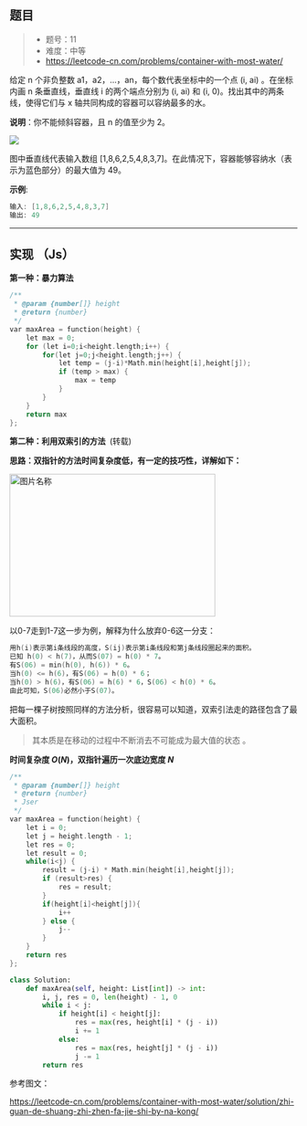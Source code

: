 ## 题目

> - 题号：11
> - 难度：中等
> - https://leetcode-cn.com/problems/container-with-most-water/

给定 n 个非负整数 a1，a2，...，an，每个数代表坐标中的一个点 (i, ai) 。在坐标内画 n 条垂直线，垂直线 i 的两个端点分别为 (i, ai) 和 (i, 0)。找出其中的两条线，使得它们与 x 轴共同构成的容器可以容纳最多的水。

<b>说明</b>：你不能倾斜容器，且 n 的值至少为 2。

![](https://imgconvert.csdnimg.cn/aHR0cHM6Ly9hbGl5dW4tbGMtdXBsb2FkLm9zcy1jbi1oYW5nemhvdS5hbGl5dW5jcy5jb20vYWxpeXVuLWxjLXVwbG9hZC91cGxvYWRzLzIwMTgvMDcvMjUvcXVlc3Rpb25fMTEuanBn?x-oss-process=image/format,png)

图中垂直线代表输入数组 [1,8,6,2,5,4,8,3,7]。在此情况下，容器能够容纳水（表示为蓝色部分）的最大值为 49。

<b>示例</b>:

```c
输入: [1,8,6,2,5,4,8,3,7]
输出: 49
```

---
## 实现 （Js）

<b>第一种：暴力算法</b>

```c
/**
 * @param {number[]} height
 * @return {number}
 */
var maxArea = function(height) {
    let max = 0;
    for (let i=0;i<height.length;i++) {
        for(let j=0;j<height.length;j++) {
            let temp = (j-i)*Math.min(height[i],height[j]);
            if (temp > max) {
                max = temp
            }
        }
    }
    return max
};
```

<b>第二种：利用双索引的方法 </b> (转载)

<b>思路：双指针的方法时间复杂度低，有一定的技巧性，详解如下：</b>

<img src="https://imgconvert.csdnimg.cn/aHR0cHM6Ly9waWMubGVldGNvZGUtY24uY29tLzg4NGQ1YmNlOTU1ZThiYzA1MGY2NTUxNTQwNGEwNDI2NGYyYzFmZjgyNzYyMWFiZDcyYjgxNzA5ZmUzNzMyM2YtJUU5JTgxJThEJUU1JThFJTg2JUU3JTlBJTg0JUU2JTgzJTg1JUU1JTg2JUI1LmpwZw?x-oss-process=image/format,png" width = "360" height = "250" alt="图片名称" align=center />

以0-7走到1-7这一步为例，解释为什么放弃0-6这一分支：

```c
用h(i)表示第i条线段的高度，S(ij)表示第i条线段和第j条线段圈起来的面积。
已知 h(0) < h(7)，从而S(07) = h(0) * 7。
有S(06) = min(h(0), h(6)) * 6。
当h(0) <= h(6)，有S(06) = h(0) * 6；
当h(0) > h(6)，有S(06) = h(6) * 6，S(06) < h(0) * 6。
由此可知，S(06)必然小于S(07)。
```
把每一棵子树按照同样的方法分析，很容易可以知道，双索引法走的路径包含了最大面积。

> 其本质是在移动的过程中不断消去不可能成为最大值的状态 。

<b>时间复杂度 *O*(*N*)，双指针遍历一次底边宽度 *N*</b>

```c
/**
 * @param {number[]} height
 * @return {number}
 * Jser
 */
var maxArea = function(height) {
    let i = 0;
    let j = height.length - 1;
    let res = 0;
    let result = 0;
    while(i<j) {
        result = (j-i) * Math.min(height[i],height[j]);
        if (result>res) {
            res = result;
        }
        if(height[i]<height[j]){
            i++
        } else {
            j--
        }
    }
    return res
};
```

```python
class Solution:
    def maxArea(self, height: List[int]) -> int:
        i, j, res = 0, len(height) - 1, 0
        while i < j:
            if height[i] < height[j]:
                res = max(res, height[i] * (j - i))
                i += 1
            else:
                res = max(res, height[j] * (j - i))
                j -= 1
        return res
```



参考图文：

https://leetcode-cn.com/problems/container-with-most-water/solution/zhi-guan-de-shuang-zhi-zhen-fa-jie-shi-by-na-kong/